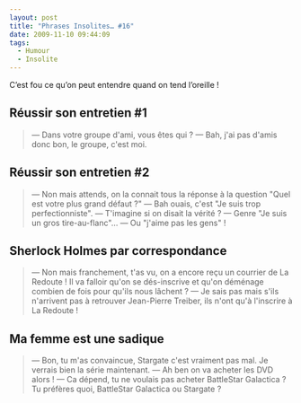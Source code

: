 ```yaml
---
layout: post
title: "Phrases Insolites… #16"
date: 2009-11-10 09:44:09
tags:
  - Humour
  - Insolite
---
```


C’est fou ce qu’on peut entendre quand on tend l’oreille&nbsp;!

<!-- more -->

## Réussir son entretien #1
> —  Dans votre groupe d'ami, vous êtes qui&nbsp;?
> —  Bah, j'ai pas d'amis donc bon, le groupe, c'est moi.

## Réussir son entretien #2

> —  Non mais attends, on la connait tous la réponse à la question "Quel est votre plus grand défaut&nbsp;?"
> —  Bah ouais, c'est "Je suis trop perfectionniste".
> —  T'imagine si on disait la vérité&nbsp;?
> —  Genre "Je suis un gros tire-au-flanc"…
> —  Ou "j'aime pas les gens"&nbsp;!

## Sherlock Holmes par correspondance

> —  Non mais franchement, t'as vu, on a encore reçu un courrier de La Redoute&nbsp;! Il va falloir qu'on se dés-inscrive et qu'on déménage combien de fois pour qu'ils nous lâchent&nbsp;?
> —  Je sais pas mais s'ils n'arrivent pas à retrouver Jean-Pierre Treiber, ils n'ont qu'à l'inscrire à La Redoute&nbsp;!

## Ma femme est une sadique

> —  Bon, tu m'as convaincue, Stargate c'est vraiment pas mal. Je verrais bien la série maintenant.
> —  Ah ben on va acheter les DVD alors&nbsp;!
> —  Ca dépend, tu ne voulais pas acheter BattleStar Galactica&nbsp;? Tu préfères quoi, BattleStar Galactica ou Stargate&nbsp;?
